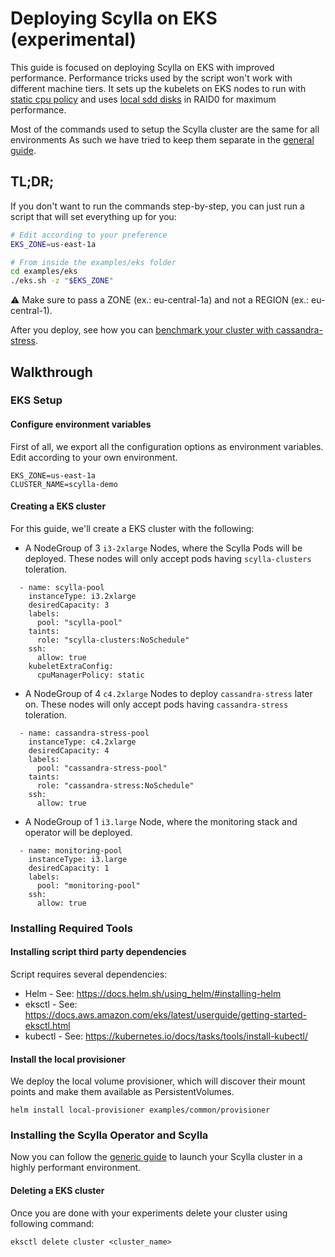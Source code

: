 # Deploying Scylla on EKS (experimental)

This guide is focused on deploying Scylla on EKS with improved performance. 
Performance tricks used by the script won't work with different machine tiers.
It sets up the kubelets on EKS nodes to run with [static cpu policy](https://kubernetes.io/blog/2018/07/24/feature-highlight-cpu-manager/) and uses [local sdd disks](https://cloud.google.com/kubernetes-engine/docs/how-to/persistent-volumes/local-ssd) in RAID0 for maximum performance.

Most of the commands used to setup the Scylla cluster are the same for all environments
As such we have tried to keep them separate in the [general guide](generic.md).

## TL;DR;

If you don't want to run the commands step-by-step, you can just run a script that will set everything up for you:
```bash
# Edit according to your preference
EKS_ZONE=us-east-1a

# From inside the examples/eks folder
cd examples/eks
./eks.sh -z "$EKS_ZONE"
```

:warning: Make sure to pass a ZONE (ex.: eu-central-1a) and not a REGION (ex.: eu-central-1).

After you deploy, see how you can [benchmark your cluster with cassandra-stress](#benchmark-with-cassandra-stress).

## Walkthrough

### EKS Setup

#### Configure environment variables

First of all, we export all the configuration options as environment variables.
Edit according to your own environment.

```
EKS_ZONE=us-east-1a
CLUSTER_NAME=scylla-demo
```

#### Creating a EKS cluster

For this guide, we'll create a EKS cluster with the following:

* A NodeGroup of 3 `i3-2xlarge` Nodes, where the Scylla Pods will be deployed. These nodes will only accept pods having `scylla-clusters` toleration. 

```
  - name: scylla-pool
    instanceType: i3.2xlarge
    desiredCapacity: 3
    labels:
      pool: "scylla-pool"
    taints:
      role: "scylla-clusters:NoSchedule"
    ssh:
      allow: true
    kubeletExtraConfig:
      cpuManagerPolicy: static
```

* A NodeGroup of 4 `c4.2xlarge` Nodes to deploy `cassandra-stress` later on. These nodes will only accept pods having `cassandra-stress` toleration.

```
  - name: cassandra-stress-pool
    instanceType: c4.2xlarge
    desiredCapacity: 4
    labels:
      pool: "cassandra-stress-pool"
    taints:
      role: "cassandra-stress:NoSchedule"
    ssh:
      allow: true
```

* A NodeGroup of 1 `i3.large` Node, where the monitoring stack and operator will be deployed.
```
  - name: monitoring-pool
    instanceType: i3.large
    desiredCapacity: 1
    labels:
      pool: "monitoring-pool"
    ssh:
      allow: true
```

### Installing Required Tools 

#### Installing script third party dependencies

Script requires several dependencies:
- Helm - See: https://docs.helm.sh/using_helm/#installing-helm
- eksctl - See: https://docs.aws.amazon.com/eks/latest/userguide/getting-started-eksctl.html
- kubectl - See: https://kubernetes.io/docs/tasks/tools/install-kubectl/


#### Install the local provisioner

We deploy the local volume provisioner, which will discover their mount points and make them available as PersistentVolumes.
```
helm install local-provisioner examples/common/provisioner
```

### Installing the Scylla Operator and Scylla

Now you can follow the [generic guide](generic.md) to launch your Scylla cluster in a highly performant environment.

#### Deleting a EKS cluster

Once you are done with your experiments delete your cluster using following command:

```
eksctl delete cluster <cluster_name>
```
